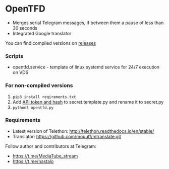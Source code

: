 # OpenTFD
* Merges serial Telegram messages, if between them a pause of less than 30 seconds
* Integrated Google translator

You can find compiled versions on [releases](https://github.com/kotwizkiy/opentfd/releases)

### Scripts
* opentfd.service - template of linux systemd service for 24/7 execution on VDS

### For non-compiled versions
1. `pip3 install reqirements.txt`
2. Add [API token and hash](https://core.telegram.org/api/obtaining_api_id) to secret.template.py and rename it to secret.py
3. `python3 opentfd.py`

### Requirements
* Latest version of Telethon: http://telethon.readthedocs.io/en/stable/
* Translator: https://github.com/mouuff/mtranslate.git

Follow author and contributors at Telegram:
* https://t.me/MediaTube_stream
* https://t.me/nastalo
